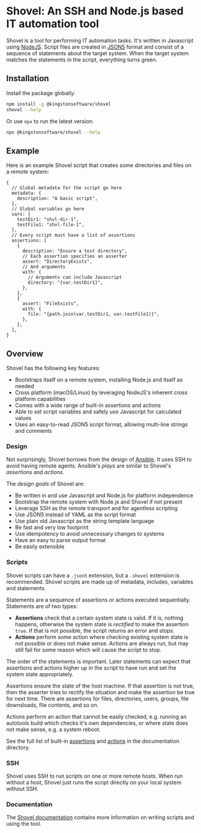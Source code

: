 # Shovel: An SSH and Node.js based IT automation tool

Shovel is a tool for performing IT automation tasks.  It's written in Javascript using [NodeJS](https://nodejs.org).  Script files are created in [JSON5](https://json5.org/) format and consist of a sequence of statements about the target system.  When the target system matches the statements in the script, everything turns green.

## Installation

Install the package globally:

```sh
npm install -g @kingstonsoftware/shovel
shovel --help
```

Or use `npx` to run the latest version:

```sh
npx @kingstonsoftware/shovel --help
```

## Example

Here is an example Shovel script that creates some directories and files on a remote system:

```json5
{
  // Global metadata for the script go here
  metadata: {
    description: "A basic script",
  },
  // Global variables go here
  vars: {
    testDir1: "shvl-dir-1",
    testFile1: "shvl-file-1",
  },
  // Every script must have a list of assertions
  assertions: [
    {
      description: "Ensure a test directory",
      // Each assertion specifies an asserter
      assert: "DirectoryExists",
      // And arguments
      with: {
        // Arguments can include Javascript
        directory: "{var.testDir1}",
      },
    },
    {
      assert: "FileExists",
      with: {
        file: "{path.join(var.testDir1, var.testFile1)}",
      },
    },
  ],
}
```

## Overview

Shovel has the following key features:

- Bootstraps itself on a remote system, installing Node.js and itself as needed
- Cross platform (macOS/Linux) by leveraging NodeJS's inherent cross platform capabilities
- Comes with a wide range of built-in assertions and actions
- Able to set script variables and safely use Javascript for calculated values
- Uses an easy-to-read JSON5 script format, allowing multi-line strings and comments

### Design

Not surprisingly, Shovel borrows from the design of [Ansible](https://www.ansible.com/). It uses SSH to avoid having remote agents. Ansible's *plays* are similar to Shovel's *assertions* and *actions*.

The *design goals* of Shovel are:

- Be written in and use Javascript and Node.js for platform independence
- Bootstrap the remote system with Node.js and Shovel if not present
- Leverage SSH as the remote transport and for agentless scripting
- Use JSON5 instead of YAML as the script format
- Use plain old Javascript as the string template language
- Be fast and very low footprint
- Use idempotency to avoid unnecessary changes to systems
- Have an easy to parse output format
- Be easily extensible

### Scripts

Shovel scripts can have a `.json5` extension, but a `.shovel` extension is recommended. Shovel scripts are made up of metadata, includes, variables and statements.

Statements are a sequence of assertions or actions executed sequentially. Statements are of two types:

- **Assertions** check that a certain system state is valid. If it is, nothing happens, otherwise the system state is *rectified* to make the assertion `true`.  If that is not possible, the script returns an error and stops.
- **Actions** perform some action where checking existing system state is not possible or does not make sense.  Actions are always run, but may still fail for some reason which will cause the script to stop.

The order of the statements is important. Later statements can expect that assertions and actions higher up in the script to have run and set the system state appropriately.

Assertions ensure the state of the host machine.  If that assertion is not true, then the asserter tries to rectify the situation and make the assertion be true for next time.  There are assertions for files, directories, users, groups, file downsloads, file contents, and so on.

Actions perform an action that cannot be easily checked, e.g. running an autotools build which checks it's own dependencies, or where state does not make sense, e.g. a system reboot.

See the full list of built-in [assertions](doc/Statements.md#Asserters) and [actions](doc/Statements.md#Actions) in the documentation directory.

### SSH

Shovel uses SSH to run scripts on one or more remote hosts. When run without a host, Shovel just runs the script directly on your local system without SSH.

### Documentation

The [Shovel documentation](doc/README.md) contains more information on writing scripts and using the tool.
